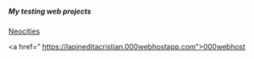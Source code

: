 <body>
<h5> My testing web projects </h5>
  <a href=” https://cristiancuesta.neocities.org/”>Neocities</a>
  
  <a href=” https://lapineditacristian.000webhostapp.com”>000webhost</a>
</body>
